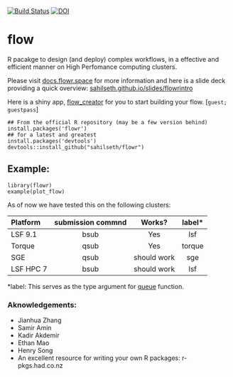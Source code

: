 [![Build Status](https://travis-ci.org/sahilseth/flowr.png)](https://travis-ci.org/sahilseth/flowr)
[![DOI](https://zenodo.org/badge/11075/sahilseth/flowr.svg)](http://dx.doi.org/10.5281/zenodo.16170)

flow
======

R pacakge to design (and deploy) complex workflows, in a effective and efficient manner on High Perfomance computing clusters.

Please visit [docs.flowr.space](http://docs.flowr.space) for more information and here is a slide deck providing a quick overview: [sahilseth.github.io/slides/flowrintro](http://sahilseth.github.io/slides/flowrintro)

Here is a shiny app, [flow_creator](https://sseth.shinyapps.io/flow_creator/) for you to start building your flow.
[`guest; guestpass`]


```
## From the official R repository (may be a few version behind)
install.packages('flowr')
## for a latest and greatest
install.packages('devtools')
devtools::install_github("sahilseth/flowr")
```

## Example:
```
library(flowr)
example(plot_flow)
```

As of now we have tested this on the following clusters:

|Platform|submission commnd|Works?|label*|
|:---|:---:|:---:|:---:|
|LSF 9.1|bsub|Yes|lsf
|Torque|qsub|Yes|torque
|SGE|qsub|should work|sge
|LSF HPC 7|bsub|should work|lsf

*label: This serves as the type argument for [queue](http://docs.flowr.space/build/html/rd/topics/queue.html) function.

### Aknowledgements:
- Jianhua Zhang
- Samir Amin
- Kadir Akdemir
- Ethan Mao
- Henry Song
- An excellent resource for writing your own R packages: r-pkgs.had.co.nz
